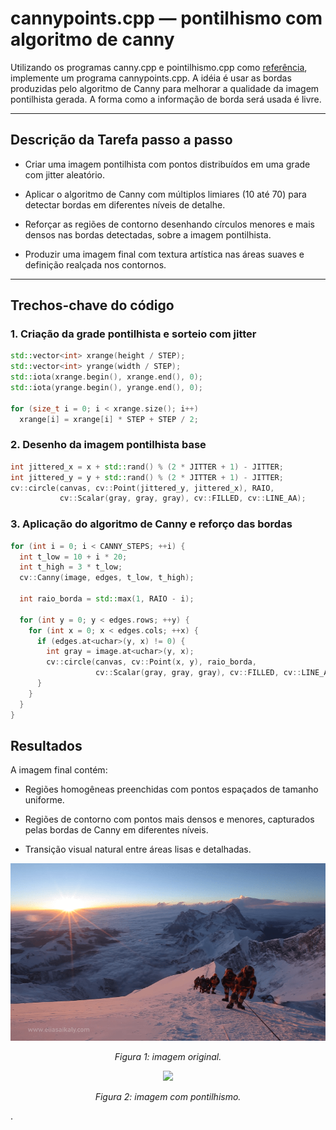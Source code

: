# cannypoints.cpp — pontilhismo com algoritmo de canny

Utilizando os programas canny.cpp e pointilhismo.cpp como [referência](https://agostinhobritojr.github.io/tutorial/pdi/canny.html), implemente um programa cannypoints.cpp. A idéia é usar as bordas produzidas pelo algoritmo de Canny para melhorar a qualidade da imagem pontilhista gerada. A forma como a informação de borda será usada é livre. 

---

## Descrição da Tarefa passo a passo

- Criar uma imagem pontilhista com pontos distribuídos em uma grade com jitter aleatório.

- Aplicar o algoritmo de Canny com múltiplos limiares (10 até 70) para detectar bordas em diferentes níveis de detalhe.

- Reforçar as regiões de contorno desenhando círculos menores e mais densos nas bordas detectadas, sobre a imagem pontilhista.

- Produzir uma imagem final com textura artística nas áreas suaves e definição realçada nos contornos.

---

## Trechos-chave do código

### 1. Criação da grade pontilhista e sorteio com jitter

```cpp
std::vector<int> xrange(height / STEP);
std::vector<int> yrange(width / STEP);
std::iota(xrange.begin(), xrange.end(), 0);
std::iota(yrange.begin(), yrange.end(), 0);

for (size_t i = 0; i < xrange.size(); i++)
  xrange[i] = xrange[i] * STEP + STEP / 2;
```

### 2. Desenho da imagem pontilhista base

```cpp
int jittered_x = x + std::rand() % (2 * JITTER + 1) - JITTER;
int jittered_y = y + std::rand() % (2 * JITTER + 1) - JITTER;
cv::circle(canvas, cv::Point(jittered_y, jittered_x), RAIO,
           cv::Scalar(gray, gray, gray), cv::FILLED, cv::LINE_AA);

```

### 3. Aplicação do algoritmo de Canny e reforço das bordas

```cpp
for (int i = 0; i < CANNY_STEPS; ++i) {
  int t_low = 10 + i * 20;
  int t_high = 3 * t_low;
  cv::Canny(image, edges, t_low, t_high);

  int raio_borda = std::max(1, RAIO - i);

  for (int y = 0; y < edges.rows; ++y) {
    for (int x = 0; x < edges.cols; ++x) {
      if (edges.at<uchar>(y, x) != 0) {
        int gray = image.at<uchar>(y, x);
        cv::circle(canvas, cv::Point(x, y), raio_borda,
                   cv::Scalar(gray, gray, gray), cv::FILLED, cv::LINE_AA);
      }
    }
  }
}

```

## Resultados

A imagem final contém:

- Regiões homogêneas preenchidas com pontos espaçados de tamanho uniforme.

- Regiões de contorno com pontos mais densos e menores, capturados pelas bordas de Canny em diferentes níveis.

- Transição visual natural entre áreas lisas e detalhadas.

<p align="center">
  <img src="./cannypoints/everest.png" width="700"/>
</p>

<p align="center"><i>Figura 1: imagem original.</i></p>

<p align="center">
  <img src="./cannypoints/build/.png" width="700"/>
</p>

<p align="center"><i>Figura 2: imagem com pontilhismo.</i></p>
.
